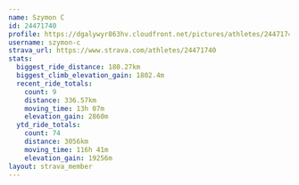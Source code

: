 ```yaml
---
name: Szymon C
id: 24471740
profile: https://dgalywyr863hv.cloudfront.net/pictures/athletes/24471740/7213253/3/large.jpg
username: szymon-c
strava_url: https://www.strava.com/athletes/24471740
stats:
  biggest_ride_distance: 180.27km
  biggest_climb_elevation_gain: 1802.4m
  recent_ride_totals:
    count: 9
    distance: 336.57km
    moving_time: 13h 07m
    elevation_gain: 2860m
  ytd_ride_totals:
    count: 74
    distance: 3056km
    moving_time: 116h 41m
    elevation_gain: 19256m
layout: strava_member
--- 
```

